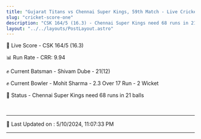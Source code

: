 ```yaml
---
title: "Gujarat Titans vs Chennai Super Kings, 59th Match - Live Cricket Score"
slug: "cricket-score-one"
description: "CSK 164/5 (16.3) - Chennai Super Kings need 68 runs in 21 balls."
layout: "../../layouts/PostLayout.astro"
---
```


🔴 Live Score - CSK 164/5 (16.3)  

📊 Run Rate - CRR: 9.94  

✊ Current Batsman - Shivam Dube - 21(12)  

✊ Current Bowler - Mohit Sharma - 2.3 Over 17 Run - 2 Wicket  

📑 Status - Chennai Super Kings need 68 runs in 21 balls

<br />

***

📝 Last Updated on : 5/10/2024, 11:07:33 PM

***

